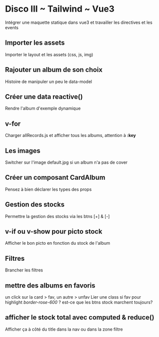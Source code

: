 # Disco III ~ Tailwind ~ Vue3

Intégrer une maquette statique dans vue3 et travailler les directives et les events 

## Importer les assets
Importer le layout et les assets (css, js, img) 
## Rajouter un album de son choix
Histoire de manipuler un peu le data-model

## Créer une data reactive()
Rendre l'album d'exemple dynamique

## v-for
Charger allRecords.js et afficher tous les albums, attention à **:key**


## Les images 
Switcher sur l'image default.jpg si un album n'a pas de cover 

## Créer un composant CardAlbum
Pensez à bien déclarer les types des props

## Gestion des stocks 
Permettre la gestion des stocks via les btns [+] & [-]
## v-if ou v-show pour picto stock
Afficher le bon picto en fonction du stock de l'album

## Filtres
Brancher les filtres  



## mettre des albums en favoris 
un click sur la card > fav, un autre > unfav 
Lier une class si fav pour highlight *border-rose-600*
? est-ce que les btns stock marchent toujours?

## afficher le stock total avec computed & reduce()
Afficher ça à côté du title dans la nav ou dans la zone filtre

